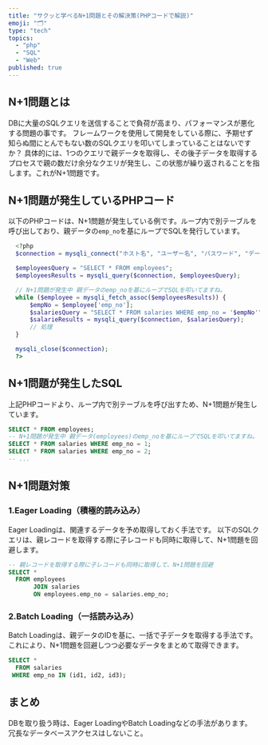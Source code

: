 ```yaml
---
title: "サクッと学べるN+1問題とその解決策(PHPコードで解説)"
emoji: "🗂"
type: "tech"
topics:
  - "php"
  - "SQL"
  - "Web"
published: true
---
```


## N+1問題とは

DBに大量のSQLクエリを送信することで負荷が高まり、パフォーマンスが悪化する問題の事です。
フレームワークを使用して開発をしている際に、予期せず知らぬ間にとんでもない数のSQLクエリを叩いてしまっていることはないですか？
具体的には、1つのクエリで親データを取得し、その後子データを取得するプロセスで親の数だけ余分なクエリが発生し、この状態が繰り返されることを指します。これがN+1問題です。

## N+1問題が発生しているPHPコード

以下のPHPコードは、N+1問題が発生している例です。ループ内で別テーブルを呼び出しており、親データの`emp_no`を基にループでSQLを発行しています。

```php
  <?php
  $connection = mysqli_connect("ホスト名", "ユーザー名", "パスワード", "データベース名");

  $employeesQuery = "SELECT * FROM employees";
  $employeesResults = mysqli_query($connection, $employeesQuery);

  // N+1問題が発生中 親データのemp_noを基にループでSQLを叩いてますね。
  while ($employee = mysqli_fetch_assoc($employeesResults)) {
      $empNo = $employee['emp_no'];
      $salariesQuery = "SELECT * FROM salaries WHERE emp_no = '$empNo'";
      $salarieResults = mysqli_query($connection, $salariesQuery);
      // 処理
  }

  mysqli_close($connection);
  ?>
```

## N+1問題が発生したSQL

上記PHPコードより、ループ内で別テーブルを呼び出すため、N+1問題が発生しています。

```sql
SELECT * FROM employees;
-- N+1問題が発生中 親データ(employees)のemp_noを基にループでSQLを叩いてますね。
SELECT * FROM salaries WHERE emp_no = 1;
SELECT * FROM salaries WHERE emp_no = 2;
-- ...
```

## N+1問題対策
### 1.Eager Loading（積極的読み込み）
Eager Loadingは、関連するデータを予め取得しておく手法です。
以下のSQLクエリは、親レコードを取得する際に子レコードも同時に取得して、N+1問題を回避します。

```sql
-- 親レコードを取得する際に子レコードも同時に取得して、N+1問題を回避
SELECT *
  FROM employees
       JOIN salaries
       ON employees.emp_no = salaries.emp_no;
```

### 2.Batch Loading（一括読み込み）
Batch Loadingは、親データのIDを基に、一括で子データを取得する手法です。
これにより、N+1問題を回避しつつ必要なデータをまとめて取得できます。

```sql
SELECT *
  FROM salaries
 WHERE emp_no IN (id1, id2, id3);
```

## まとめ
DBを取り扱う時は、Eager LoadingやBatch Loadingなどの手法があります。
冗長なデータベースアクセスはしないこと。
